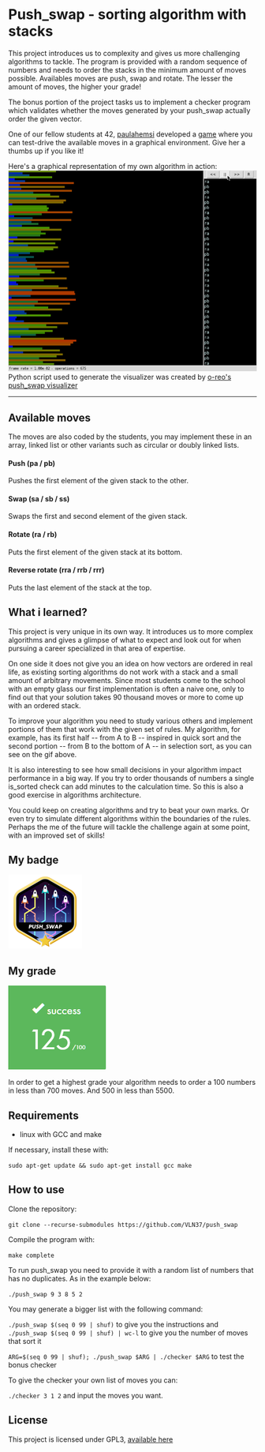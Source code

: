 # Push_swap - sorting algorithm with stacks

This project introduces us to complexity and gives us more challenging algorithms to tackle. The program is provided with a random sequence of numbers and needs to order the stacks in the minimum amount of moves possible. Availables moves are push, swap and rotate. The lesser the amount of moves, the higher your grade!

The bonus portion of the project tasks us to implement a checker program which validates whether the moves generated by your push_swap actually order the given vector.

One of our fellow students at 42, [paulahemsi](https://github.com/paulahemsi) developed a [game](https://phemsi-a.itch.io/push-swap) where you can test-drive the available moves in a graphical environment. Give her a thumbs up if you like it!

Here's a graphical representation of my own algorithm in action:
![gif](docs/push_swap.gif)
Python script used to generate the visualizer was created by [o-reo's](https://github.com/o-reo) [push_swap visualizer](https://github.com/o-reo/push_swap_visualizer)

- - -

## Available moves

The moves are also coded by the students, you may implement these in an array, linked list or other variants such as circular or doubly linked lists.

#### Push (pa / pb)
Pushes the first element of the given stack to the other.

#### Swap (sa / sb / ss)
Swaps the first and second element of the given stack.

#### Rotate (ra / rb)
Puts the first element of the given stack at its bottom.

#### Reverse rotate (rra / rrb / rrr)
Puts the last element of the stack at the top.



## What i learned?

This project is very unique in its own way. It introduces us to more complex algorithms and gives a glimpse of what to expect and look out for when pursuing a career specialized in that area of expertise.

On one side it does not give you an idea on how vectors are ordered in real life, as existing sorting algorithms do not work with a stack and a small amount of arbitrary movements. Since most students come to the school with an empty glass our first implementation is often a naive one, only to find out that your solution takes 90 thousand moves or more to come up with an ordered stack.

To improve your algorithm you need to study various others and implement portions of them that work with the given set of rules. My algorithm, for example, has its first half -- from A to B -- inspired in quick sort and the second portion -- from B to the bottom of A -- in selection sort, as you can see on the gif above.

It is also interesting to see how small decisions in your algorithm impact performance in a big way. If you try to order thousands of numbers a single is_sorted check can add minutes to the calculation time. So this is also a good exercise in algorithms architecture.

You could keep on creating algorithms and try to beat your own marks. Or even try to simulate different algorithms within the boundaries of the rules. Perhaps the me of the future will tackle the challenge again at some point, with an improved set of skills!

## My badge

![push_swap badge](/docs/push_swapm.png)

## My grade

![push_swap grade](/docs/push_swapgrade.png)

In order to get a highest grade your algorithm needs to order a 100 numbers in less than 700 moves. And 500 in less than 5500.

## Requirements

* linux with GCC and make

If necessary, install these with:

`sudo apt-get update && sudo apt-get install gcc make`

## How to use

Clone the repository:

`git clone --recurse-submodules https://github.com/VLN37/push_swap`

Compile the program with:

`make complete`

To run push_swap you need to provide it with a random list of numbers that has no duplicates. As in the example below:

`./push_swap 9 3 8 5 2`

You may generate a bigger list with the following command:

`./push_swap $(seq 0 99 | shuf)` to give you the instructions and `./push_swap $(seq 0 99 | shuf) | wc-l` to give you the number of moves that sort it

`ARG=$(seq 0 99 | shuf); ./push_swap $ARG | ./checker $ARG` to test the bonus checker

To give the checker your own list of moves you can:

`./checker 3 1 2` and input the moves you want.

## License

This project is licensed under GPL3, [available here](LICENSE)
